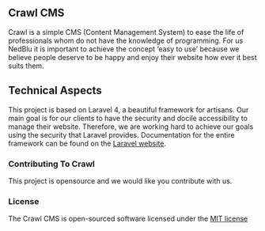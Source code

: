 ## Crawl CMS

Crawl is a simple CMS (Content Management System) to ease the life of professionals whom do not have the knowledge of programming. For us NedBlu it is important to achieve the concept ‘easy to use’ because we believe people deserve to be happy and enjoy their website how ever it best suits them.

## Technical Aspects

This project is based on Laravel 4, a beautiful framework for artisans. Our main goal is for our clients to have the security and docile accessibility to manage their website. Therefore, we are working hard to achieve our goals using the security that Laravel provides. Documentation for the entire framework can be found on the [Laravel website](http://laravel.com/docs).

### Contributing To Crawl

This project is opensource and we would like you contribute with us.

### License

The Crawl CMS is open-sourced software licensed under the [MIT license](http://opensource.org/licenses/MIT)
